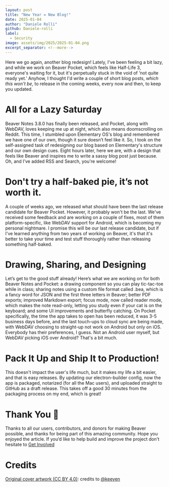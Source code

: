 ```yaml
---
layout: post  
title: "New Year = New Blog!"  
date: 2025-01-04  
author: "Daniele Rolli"
github: Daniele-rolli
label:  
  - Security  
image: assets/img/2025/2025-01-04.png  
excerpt_separator: <!--more-->  
---  
```


Here we go again, another blog redesign! <!--more--> Lately, I've been feeling a bit lazy, and while we work on Beaver Pocket, which feels like Half-Life 3, everyone's waiting for it, but it's perpetually stuck in the void of ‘not quite ready yet.’ Anyhow, I thought I'd write a couple of short blog posts, *which this won't be*, to release in the coming weeks, every now and then, to keep you updated.

# All for a Lazy Saturday

Beaver Notes 3.8.0 has finally been released, and Pocket, along with WebDAV, loves keeping me up at night, which also means doomscrolling on Reddit. This time, I stumbled upon Elementary OS's blog and remembered we have one of our own, though it sure doesn’t feel like it. So, I took on the self-assigned task of redesigning our blog based on Elementary's structure and our own design cues. Eight hours later, here we are, with a design that feels like Beaver and inspires me to write a sassy blog post just because. Oh, and I’ve added RSS and Search, you're welcome!

# Don't try a half-baked pie, it’s not worth it.

A couple of weeks ago, we released what should have been the last release candidate for Beaver Pocket. However, it probably won't be the last. We've received some feedback and are working on a couple of fixes, most of them platform-specific, like WebDAV support for Android, which is becoming my personal nightmare. I promise this will be our last release candidate, but if I've learned anything from two years of working on Beaver, it's that it's better to take your time and test stuff thoroughly rather than releasing something half-baked.

# Drawing, Sharing, and Designing

Let’s get to the good stuff already! Here’s what we are working on for both Beaver Notes and Pocket: a drawing component so you can play tic-tac-toe while in class; sharing notes using a custom file format called .bea, which is a fancy word for JSON and the first three letters in Beaver; better PDF exports; improved Markdown export; focus mode, now called reader mode, which makes the note read-only, letting you study even if your cat is on the keyboard; and some UI improvements and butterfly catching. On Pocket specifically, the time the app takes to open has been reduced, it was 3-5 business days before, and the last touch-ups to cloud sync are being made, with WebDAV choosing to straight-up not work on Android but only on iOS. Everybody has their preferences, I guess. Not an Android user myself, but WebDAV picking iOS over Android? That's a bit much.

# Pack It Up and Ship It to Production!

This doesn't impact the user's life much, but it makes my life a bit easier, and that is easy releases. By updating our electron-builder config, now the app is packaged, notarized (for all the Mac users), and uploaded straight to GitHub as a draft release. This takes off a good 30 minutes from the packaging process on my end, which is great!

# Thank You 💖

Thanks to all our users, contributors, and donors for making Beaver possible, and thanks for being part of this amazing community. Hope you enjoyed the article. If you’d like to help build and improve the project don’t hesitate to [Get Involved](https://beaver-notes.github.io/Beaver-Docs/docs/dev-docs/Beaver%20Notes/How%20to%20contribure)

# Credits

[Original cover artwork (CC BY 4.0)](https://www.figma.com/community/file/1067604297402260264/macintosh-128k): credits to [@keeyen](http://keeyen.com/)  